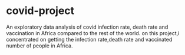 # covid-project
An exploratory data analysis of covid infection rate, death rate and vaccination in Africa compared to the rest of the world.
on this project,i concentrated on getting the infection rate,death rate and vaccinated number of people in Africa.
